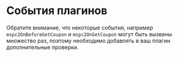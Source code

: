 # События плагинов

Обратите внимание, что некоторые события, например `mspc2OnBeforeGetCoupon` и `mspc2OnGetCoupon` могут быть вызваны множество раз, поэтому необходимо добавлять в ваш плагин дополнительные проверки.
